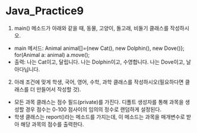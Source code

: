 # Java_Practice9
1. main() 메소드가 아래와 같을 때, 동물, 고양이, 돌고래, 비둘기 클래스를 작성하시오.
- main 메서드:
Animal animal[]={new Cat(), new Dolphin(), new Dove()};
for(Animal a: animal) a.move();
- 출력:
나는 Cat이고, 달립니다.
나는 Dolphin이고, 수영합니다.
나는 Dove이고, 날아다닙니다.
2. 아래 조건에 맞게 학생, 국어, 영어, 수학, 과학 클래스를 작성하시오(필요하다면 클래스를 더
만들어서 작성할 것).
- 모든 과목 클래스는 점수 필드(private)를 가진다. 디폴트 생성자를 통해 과목을 생성할
경우 점수는 0-100 점사이의 임의의 정수로 랜덤하게 설정된다.
- 학생 클래스는 report()라는 메소드를 가지는데, 이 메소드는 과목을 매개변수로 받아
해당 과목의 점수를 출력한다.
